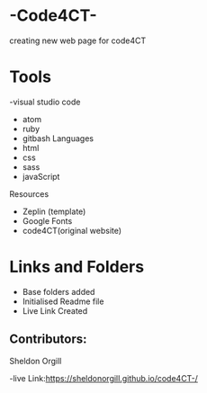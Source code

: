 # -Code4CT-
creating new web page for code4CT

# Tools

-visual studio code
- atom
- ruby 
- gitbash
Languages
- html 
- css
- sass
- javaScript

Resources
 - Zeplin (template)
 - Google Fonts
 - code4CT(original website)
 
 # Links and Folders
 - Base folders added
 - Initialised Readme file
 - Live Link Created

  ## Contributors: 
  Sheldon Orgill

-live Link:https://sheldonorgill.github.io/code4CT-/

